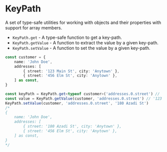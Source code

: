 # KeyPath

A set of type-safe utilities for working with objects and their properties with support for array members.

- `KeyPath.get` - A type-safe function to get a key-path.
- `KeyPath.getValue` - A function to extract the value by a given key-path.
- `KeyPath.setValue` - A function to set the value by a given key-path.

```ts
const customer = {
	name: 'John Doe',
	addresses: [
		{ street: '123 Main St', city: 'Anytown' },
		{ street: '456 Elm St', city: 'Anytown' },
	] as const,
}

const keyPath = KeyPath.get<typeof customer>('addresses.0.street') // 'addresses.0.street'
const value = KeyPath.getValue(customer, 'addresses.0.street') // '123 Main St'
KeyPath.setValue(customer, 'addresses.0.street', '180 Azadi St')
/*
{
	name: 'John Doe',
	addresses: [
		{ street: '180 Azadi St', city: 'Anytown' },
		{ street: '456 Elm St', city: 'Anytown' },
	] as const,
}
*/
```